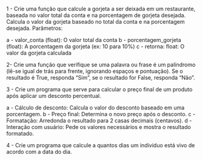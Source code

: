 1 - Crie uma função que calcule a gorjeta a ser deixada em um restaurante, baseada no valor total da conta e na porcentagem de
gorjeta desejada. Calcula o valor da gorjeta baseado no total da conta e na porcentagem desejada.
Parâmetros:

a - valor_conta (float): O valor total da conta
b - porcentagem_gorjeta (float): A porcentagem da gorjeta (ex: 10 para 10%)
c - retorna: float: O valor da gorjeta calculada

2-  Crie uma função que verifique se uma palavra ou frase é um palíndromo (lê-se igual de trás para frente, ignorando espaços e pontuação). Se o resultado é True, responda “Sim”, se o resultado for False, responda “Não”.

3 - Crie um programa que serve para calcular o preço final de um produto após aplicar um desconto percentual.

a - Cálculo de desconto: Calcula o valor do desconto baseado em uma porcentagem.
b - Preço final: Determina o novo preço após o desconto.
c - Formatação: Arredonda o resultado para 2 casas decimais (centavos).
d - Interação com usuário: Pede os valores necessários e mostra o resultado formatado.

4 - Crie um programa que calcule a quantos dias um individuo está vivo de acordo com a data do dia.